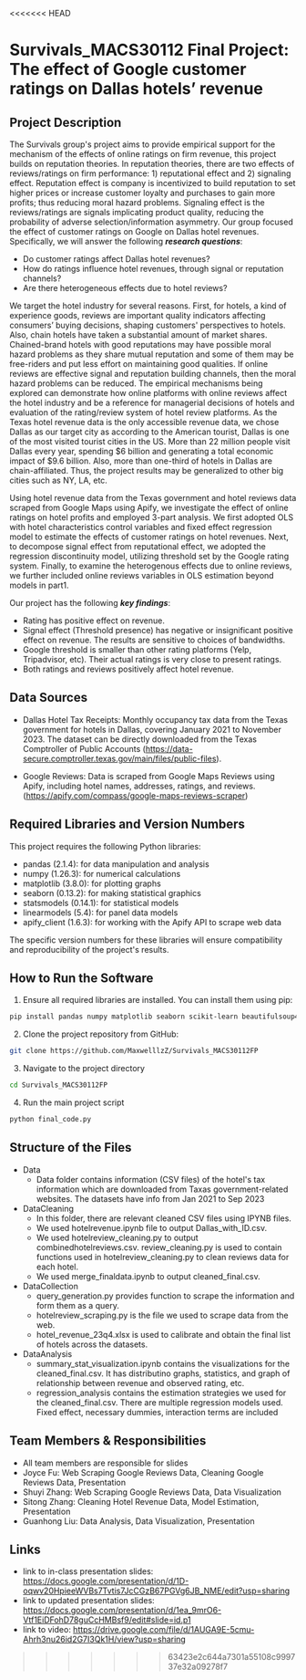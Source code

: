 <<<<<<< HEAD

# Survivals_MACS30112 Final Project: The effect of Google customer ratings on Dallas hotels’ revenue


## Project Description
The Survivals group's project aims to provide empirical support for the mechanism of the effects of online ratings on firm revenue, this project builds on reputation theories. In reputation theories, there are two effects of reviews/ratings on firm performance: 1) reputational effect and 2) signaling effect. Reputation effect is company is incentivized to build reputation to set higher prices or increase customer loyalty and purchases to gain more profits; thus reducing moral hazard problems. Signaling effect is the reviews/ratings are signals implicating product quality, reducing the probability of adverse selection/information asymmetry. Our group focused the effect of customer ratings on Google on Dallas hotel revenues. Specifically, we will answer the following ***research questions***: 

- Do customer ratings affect Dallas hotel revenues?
- How do ratings influence hotel revenues, through signal or reputation channels?
- Are there heterogeneous effects due to hotel reviews?

We target the hotel industry for several reasons. First, for hotels, a kind of experience goods, reviews are important quality indicators affecting consumers’ buying decisions, shaping customers' perspectives to hotels. Also, chain hotels have taken a substantial amount of market shares. Chained-brand hotels with good reputations may have possible moral hazard problems as they share mutual reputation and some of them may be free-riders and put less effort on maintaining good qualities. If online reviews are effective signal and reputation building channels, then the moral hazard problems can be reduced. The empirical mechanisms being explored can demonstrate how online platforms with online reviews affect the hotel industry and be a reference for managerial decisions of hotels and evaluation of the rating/review system of hotel review platforms. As the Texas hotel revenue data is the only accessible revenue data, we chose Dallas as our target city as according to the American tourist, Dallas is one of the most visited tourist cities in the US. More than 22 million people visit Dallas every year, spending $6 billion and generating a total economic impact of $9.6 billion. Also, more than one-third of hotels in Dallas are chain-affiliated. Thus, the project results may be generalized to other big cities such as NY, LA, etc.

Using hotel revenue data from the Texas government and hotel reviews data scraped from Google Maps using Apify, we investigate the effect of online ratings on hotel profits and employed 3-part analysis. We first adopted OLS with hotel characteristics control variables and fixed effect regression model to estimate the effects of customer ratings on hotel revenues. Next, to decompose signal effect from reputational effect, we adopted the regression discontinuity model, utilizing threshold set by the Google rating system. Finally, to examine the heterogenous effects due to online reviews, we further included online reviews variables in OLS estimation beyond models in part1.

Our project has the following ***key findings***:
- Rating has positive effect on revenue.
- Signal effect (Threshold presence) has negative or insignificant positive effect on revenue. The results are sensitive to choices of bandwidths.
- Google threshold is smaller than other rating platforms (Yelp, Tripadvisor, etc). Their actual ratings is very close to present ratings.
- Both ratings and reviews positively affect hotel revenue.

## Data Sources
- Dallas Hotel Tax Receipts: Monthly occupancy tax data from the Texas government for hotels in Dallas, covering January 2021 to November 2023. The dataset can be directly downloaded from the Texas Comptroller of Public Accounts (https://data-secure.comptroller.texas.gov/main/files/public-files).

- Google Reviews: Data is scraped from Google Maps Reviews using Apify, including hotel names, addresses, ratings, and reviews. (https://apify.com/compass/google-maps-reviews-scraper)


## Required Libraries and Version Numbers
This project requires the following Python libraries:

- pandas (2.1.4): for data manipulation and analysis
- numpy (1.26.3): for numerical calculations
- matplotlib (3.8.0): for plotting graphs
- seaborn (0.13.2): for making statistical graphics
- statsmodels (0.14.1): for statistical models
- linearmodels (5.4): for panel data models
- apify_client (1.6.3): for working with the Apify API to scrape web data

The specific version numbers for these libraries will ensure compatibility and reproducibility of the project's results.


## How to Run the Software
1. Ensure all required libraries are installed. You can install them using pip:
```bash
pip install pandas numpy matplotlib seaborn scikit-learn beautifulsoup4
```

2. Clone the project repository from GitHub:
```bash
git clone https://github.com/MaxwelllzZ/Survivals_MACS30112FP
```

3. Navigate to the project directory
```bash
cd Survivals_MACS30112FP
```

4. Run the main project script
```bash
python final_code.py
```


## Structure of the Files
- Data
  - Data folder contains information (CSV files) of the hotel's tax information which are downloaded from Taxas government-related websites. The datasets have info from Jan 2021 to Sep 2023
- DataCleaning
  - In this folder, there are relevant cleaned CSV files using IPYNB files.
  - We used hotelrevenue.ipynb file to output Dallas_with_ID.csv.
  - We used hotelreview_cleaning.py to output combinedhotelreviews.csv. review_cleaning.py is used to contain functions used in hotelreview_cleaning.py to clean reviews data for each hotel.
  - We used merge_finaldata.ipynb to output cleaned_final.csv.
- DataCollection
  -  query_generation.py provides function to scrape the information and form them as a query.
  -  hotelreview_scraping.py is the file we used to scrape data from the web.
  -  hotel_revenue_23q4.xlsx is used to calibrate and obtain the final list of hotels across the datasets.
- DataAnalysis
  -  summary_stat_visualization.ipynb contains the visualizations for the cleaned_final.csv. It has distributino graphs, statistics, and graph of relationship between revenue and observed rating, etc.
  -  regression_analysis contains the estimation strategies we used for the cleaned_final.csv. There are multiple regression models used. Fixed effect, necessary dummies, interaction terms are included



## Team Members & Responsibilities
- All team members are responsible for slides
- Joyce Fu: Web Scraping Google Reviews Data, Cleaning Google Reviews Data, Presentation
- Shuyi Zhang: Web Scraping Google Reviews Data, Data Visualization
- Sitong Zhang: Cleaning Hotel Revenue Data, Model Estimation, Presentation
- Guanhong Liu: Data Analysis, Data Visualization, Presentation


## Links
- link to in-class presentation slides: https://docs.google.com/presentation/d/1D-oqwv20HpieeWVBs7Tvtis7JcCGzB67PGVg6JB_NME/edit?usp=sharing
- link to updated presentation slides: https://docs.google.com/presentation/d/1ea_9mrO6-Vtf1EiDFohD78guCcHMBsf9/edit#slide=id.p1
- link to video: https://drive.google.com/file/d/1AUGA9E-5cmu-Ahrh3nu26id2G7I3Qk1H/view?usp=sharing
>>>>>>> 63423e2c644a7301a55108c999737e32a09278f7
